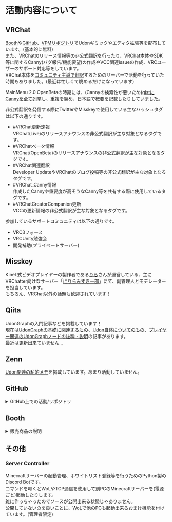# 活動内容について
## VRChat
[Booth](https://sayamame-beans.booth.pm/)や[GitHub](https://github.com/Sayamame-beans)、[VPMリポジトリ](https://sayabeans.github.io/vpm/)でUdonギミックやエディタ拡張等を配布しています。(基本的に無料)  
また、VRChatのリリース情報等の非公式翻訳を行ったり、VRChat本体やSDK等に関するCanny(バグ報告/機能要望)の作成やVCC関連issueの作成、VRCユーザーのサポート対応等をしています。  
VRChat本体を[コミュニティ主導で翻訳](https://docs.vrchat.com/docs/suggesting-localization-changes)するためのサーバーで活動を行っていた時期もありました。(最近は忙しくて眺めるだけになっています)

MainMenu 2.0 OpenBetaの時期には、(Cannyの検索性が悪いため)[gistにCannyを全て列挙](https://gist.github.com/Sayamame-beans/df362b6f9e526920a046f78aca2463d6)し、重複を纏め、日本語で概要を記載したりしていました。

非公式翻訳を発信する際にTwitterやMisskeyで使用している主なハッシュタグは以下の通りです。
- #VRChat更新速報  
VRChat(Live)のリリースアナウンスの非公式翻訳が主な対象となるタグです。
- #VRChatベータ情報  
VRChat(OpenBeta)のリリースアナウンスの非公式翻訳が主な対象となるタグです。
- #VRChat関連翻訳  
Developer UpdateやVRChatのブログ投稿等の非公式翻訳が主な対象となるタグです。
- #VRChat_Canny情報  
作成したCannyや重要度が高そうなCanny等を共有する際に使用しているタグです。
- #VRChatCreatorCompanion更新  
VCCの更新情報の非公式翻訳が主な対象となるタグです。

参加しているサポートコミュニティは以下の通りです。
- VRCβフォース
- VRCUnity勉強会
- 開発補助(プライベートサーバー)

## Misskey
KineL式ビデオプレイヤーの製作者である[りら](https://misskey.niri.la/@ni_rilana)さんが運営している、主にVRChatter向けなサーバー「[にりらみすきー部](https://misskey.niri.la/)」にて、副管理人とモデレーターを担当しています。  
もちろん、VRChat以外の話題も歓迎されています！

## Qiita
UdonGraphの入門記事などを掲載しています！  
現在は[UdonGraphの基礎に関連するもの](https://qiita.com/Sayamame/items/c36a1a87d4189d51099c)、[Udon自体についてのもの](https://qiita.com/Sayamame/items/69ba9e25390f8068d5a6)、[プレイヤー関連のUdonGraphノードの抜粋・説明](https://qiita.com/Sayamame/items/10ea6dc48ebb6d3e8655)の記事があります。  
最近は更新出来ていません…

## Zenn
[Udon関連の私的メモ](https://zenn.dev/sayamame/scraps/90f95397828250)を掲載しています。あまり活動していません。  

## GitHub
<details><summary>GitHub上での活動/リポジトリ</summary>

### [KiseteNe for MA](https://github.com/Sayamame-beans/KiseteNe-for-MA)
着せ替え支援ツール「キセテネ」をprefab状態の衣装にも利用可能なように改変したものです。  
独自機能としてUndo/Redoへの対応と調整値の保存/読み込み機能があります。  
Modular Avatar等との併用が前提。[Booth](https://sayamame-beans.booth.pm/items/5057270)と[VPM](https://sayabeans.github.io/vpm/)で配布中。

---
### [Avatar Optimizer](https://github.com/anatawa12/AvatarOptimizer)
VRChat向けの非破壊式アバター最適化ツールです。  
anatawa12さんのリポジトリで、私はCollaboratorです。  
主にドキュメントの調整、Localizationの調整、PRのレビューを行っています。

---
### [VRCPhysBone-Relocator](https://github.com/Sayamame-beans/VRCPhysBone-Relocator)
PhysBoneの"Root Transform"設定を確認して、そのGameObjectの位置にPBコンポーネントを移動させるUnityエディタ拡張です。  
他の移動操作も可能にする更新を予定していますが、まだ手を付けられていません。  
[Booth](https://sayamame-beans.booth.pm/items/3872837)にも公開しています。

---
### [VRC_AFK_AutoMuter](https://github.com/Sayamame-beans/VRC_AFK_AutoMuter)
OSCを使用して、VRChatでAFKしている時に自動的にミュートするPython製のソフトです。  
OSCQueryには非対応です。(実行時にポートを変更することは出来ます)  
[Booth](https://sayamame-beans.booth.pm/items/3696828)にも公開しています。

---
### [QuoteBot](https://github.com/kobi32768/quotebot)
Discordのメッセージリンクが貼られた際に、その内容を送信するKotlin製のDiscord Botです。  
kobi32768さんのリポジトリで、私はCollaboratorです。

---
### [VRCLogDataCollector](https://github.com/Sayamame-beans/VRCLogDataCollector)
とあるCannyの調査のために作った、VRChatのログファイルからインスタンスjoinに掛かっている時間を抽出するPython製のソフトです。  
非常に雑な作りで、並列処理もしていないので動作は遅いのですが、目的は達成出来ています。

---
### [Discord to Misskey](https://github.com/Sayamame-beans/Discord-to-Misskey)
Discordに流れてきたメッセージをMisskeyに転送するためのPython製のDiscord Bot等です。  
WIPで、Misskeyへの送信処理は出来ていて、Discord Bot部分が未完成だったはず?

---
### VRCInfo-DB(仮名)
VRChat関連のバグ情報や対処法等を集めるDB/Webサイト。  
準備中なのでリポジトリは非公開。  
anatawa12さんと共同開発予定?

---
### その他
- [Modular Avatar](https://github.com/bdunderscore/modular-avatar)  
issue情報を整理して[提供](https://misskey.niri.la/notes/9nh58d2xgt)。  
ドキュメント調整のPRを用意中です。(もう少し時間が掛かりそう)

- [MisskeyEmojiBot](https://github.com/niwaniwa/MisskeyEmojiBot)  
Misskeyの絵文字登録と承認を簡略化するためのGo製のDiscord Botです。  
りらさんのリポジトリですが、本人が最近リソース不足になっているので、そのうち自分で書いたissueを消化しようと思っています。

- [misskey.niri.la](https://github.com/niri-la/misskey.niri.la)  
にりらみすきー部のソースコードのリポジトリ。  
[本家Misskey](https://github.com/misskey-dev/misskey)と異なる部分が少しあります。  
主にanatawa12さんがPRを担当していて、私はレビューとissue整理等をやっています。

---
</details>

## Booth
<details><summary>販売商品の説明</summary>

### [キセテネ for MA【無料】](https://sayamame-beans.booth.pm/items/5057270)
Prefabの衣装も調整出来るよう[キセテネ](https://shivi.booth.pm/items/2332420)を改変したものです。  
(キセテネはMIT Licenseの下で改変/再配布が認められています)  
※Modular Avatar等と併用する前提で、着せる機能はありません。  
独自機能としてUndo/Redoへの対応と調整値の保存/読み込み機能があります。  

VPMに対応しており、VCCに追加可能です。  
付属のunitypackageは[VPAI](https://github.com/anatawa12/VPMPackageAutoInstaller)を利用して作成したものです。

ソースコードを[公開](https://github.com/Sayamame-beans/KiseteNe-for-MA)しています。

---
### [【無料】アニメーション同期システム【UdonGraph】](https://sayamame-beans.booth.pm/items/3645740)
UdonGraph製のアニメーションを自動で同期するギミックです。  
付属のprefabをHierarchyに置いて、同期したいAnimatorをセットするだけで利用出来ます。  
フレンドが、SDK2の時は公式のComponentで簡単に同期出来たのに、SDK3だと出来ない……と言っていたので作りました。  

以下の機能を備えています。
- 自動同期の周期を変更可能
- 同期完了時に他のUdon向けにイベントを発火可能
- 他のUdonから手動同期の指示が可能

また、prefabは2つあり、
- Light版  
各Animatorの全レイヤーについて、Animation1つに対して時間を同期可能
- Full版  
各Animatorの全レイヤーについて、パラメーター、再生中のステート、時間が同期可能(各ステートにMultiplier Parameterを設定することで、速度も同期可能)  

こちら、[黄金楽園](https://vrchat.com/home/world/wrld_2ebe7a5f-a0b0-4459-9452-1583480d9b43)や[ぽこピーランド](https://vrchat.com/home/world/wrld_6f55a286-b851-4d3e-8933-e7a31138edd7)(?!)などでご利用いただいているようです。(ありがとうございます！)

---
### [【無料】動画プレイヤー連携 BGM自動停止ギミック【UdonSharp】](https://sayamame-beans.booth.pm/items/5037614)
動画プレイヤーの再生状態に応じて、ワールドBGMのオンオフを自動で切り替えるためのUdonSharp製ギミックです。  
現在はGameObjectのアクティブ/非アクティブを切り替えることによって実現されています。  
(要望があればAudioSourceに対する切り替え等にも対応いたします。)

現在対応している動画プレイヤーは以下の通りです。
- [iwaSync3](https://hoshinolabs.booth.pm/items/2666275)
- [KineL式ビデオプレイヤー](https://kinel.booth.pm/items/2758684)

あっと様のご要望に応じて作成しました。  
[澄夏町学校 プール開放日 -School Swimming Pool in Summer-](https://vrchat.com/home/world/wrld_1051d8dc-7caf-4a1b-ba98-5e6a60f489ca)にてご利用いただいています。(ありがとうございます！)

---
### [【無料】アナログ時計【Udon配布】](https://sayamame-beans.booth.pm/items/3321518)
UdonGraph製のアナログ時計です。  
秒針が動くと分針が少しずつ動くところがこだわりポイント。  
また、秒針の音を鳴らすことが出来ます。  
Udonを配布するのが主目的だったので、付属のprefabはサンプル用だったのですが、マテリアル等を付けたらそれっぽくなったのでそのままご利用いただけます。  
おまけ版を買うと卓上時計も付いてきます。  

[Q's Library](https://vrchat.com/home/world/wrld_16008b3b-0802-475d-b58c-39faeb624fef)など幾つかのワールドでご利用いただいています。(ありがとうございます！)

---
### [【無料】スイッチ数種類【説明付きUdon配布】](https://sayamame-beans.booth.pm/items/3343488)
UdonGraph製のスイッチです。  
Interactしてオンオフを切り替えるタイプと、オブジェクトを入れ替えるタイプがあります。(それぞれ、ローカル版とグローバル版あり)  
ただ、3Dモデルは付属していません(ただの小さなCube)  

UdonGraphの中身を覗くと説明がついているので、Udonの勉強にも使えるかも…？

---
### [【無料】アニメーション操作盤【UdonGraph】](https://sayamame-beans.booth.pm/items/4727851)
「[アニメーション同期システム](#無料アニメーション同期システムudongraph)」と連携して、アニメーションを操作することが出来るUdonGraph製のギミックです。  
付属のprefabを置き、Inspectorでアニメーション同期システムのGameObjectをセットすることで使用出来ます。

以下の機能を備えています。
- 操作対象のAnimatorの切り替え(アニメーション同期システムに登録されているのみ)
- 操作対象のレイヤーの切り替え
- 操作対象のAnimator名、レイヤー名の表示
- アニメーション同期システムに手動同期を指示
- 時間の操作(再生中のstateの再生時間を操作可能)
  - スライダー操作
- 速度の操作
  - スライダー操作
  - ボタン操作(-2.0, -1.5, -1.0, -0.5, 0.0, 0.5, 1.0, 1.5, 2.0)

---
### [【無料】テレポーター【説明付きUdon配布】](https://sayamame-beans.booth.pm/items/3519012)
UdonGraph製のテレポーターです。  
Interactするとテレポート出来ます。  
こちらも3Dモデルは無く、Cubeです。(3Dモデルが作れない)  

UdonGraphの中身を覗くと説明がついているので、Udonの勉強にも使えるかも…？

---
### [【無料】デジタル時計【Udon配布】](https://sayamame-beans.booth.pm/items/4681986)
UdonGraph製のデジタル時計です。  
とってもシンプルな見た目のサンプルしか付いていませんし、UdonGraphの説明も付属していないのですが、あまり複雑ではないのでUdonの勉強にも使えそうです。

---
### [【VRChat】AFK時に自動でミュートするOSCツール](https://sayamame-beans.booth.pm/items/3696828)
Windows上で動作するOSCツールです。  
AFKに移行した時に、パラメーターの変化を検知して、VRCのマイクをミュートします。  
利用には、OSCが有効になっていることと、AFK検知が有効になっていること、ミュートが切り替え式の設定であることが必要です。  

ソースコードを[公開](https://github.com/Sayamame-beans/VRC_AFK_AutoMuter)しています。(Windows以外でもご利用いただけるかも?)

---
### [VRCPhysBone-Relocator【無料 / Free】](https://sayamame-beans.booth.pm/items/3872837)
PBコンポーネント類の配置を移動させるためのUnityのエディタ拡張です。  
PhysBoneの"Root Transform"設定を確認して、そのGameObjectの位置にPBコンポーネントを移動させることが出来ます。  
VRM Converter for VRChatでVRoidから変換したアバターなどでよく見られる、「1つのGameObjectに大量のPBコンポーネントが含まれていて、どのコンポーネントがどのボーンと対応するか分からない」ような場合などで役立ちます！

ソースコードを[公開](https://github.com/Sayamame-beans/VRCPhysBone-Relocator)しています。  
最近更新が滞っていますが、近いうちに更新して自分のVPMリポジトリに追加したいと思っています。

---

</details>

## その他
### Server Controller
Minecraftサーバーの起動管理、ホワイトリスト登録等を行うためのPython製のDiscord Botです。  
コマンドを叩くとWoLやTCP通信を使用して別PCのMinecraftサーバーを(電源ごと)起動したりします。  
雑に作っちゃったのでソースが公開出来る状態じゃありません。  
公開していないのを良いことに、WoLで他のPCも起動出来るおまけ機能を付けています。(管理者限定)
